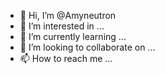 - 👋 Hi, I’m @Amyneutron
- 👀 I’m interested in ...
- 🌱 I’m currently learning ...
- 💞️ I’m looking to collaborate on ...
- 📫 How to reach me ...

<!---
Amyneutron/Amyneutron is a ✨ special ✨ repository because its `README.md` (this file) appears on your GitHub profile.
You can click the Preview link to take a look at your changes.
--->
